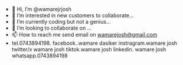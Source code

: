 - 👋 Hi, I’m @wamarejrjosh
- 👀 I’m interested in new customers to collaborate...
- 🌱 I’m currently coding but not a genius...
- 💞️ I’m looking to collaborate on ...
- 📫 How to reach me send email on wamarejosh@gmail.com
- tel.0743894198.
facebook..wamare dasiker
instragram.wamare josh
twitter/x wamare josh
tiktok.wamare josh
linkedin. wamare josh
  whatsapp.0743894198
<!---
wamarejrjosh/wamarejrjosh is a ✨ special ✨ repository because its `README.md` (this file) appears on your GitHub profile.
You can click the Preview link to take a look at your changes.
--->
